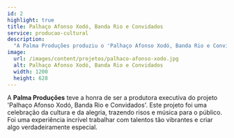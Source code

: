 ```yaml
---
id: 2
highlight: true
title: Palhaço Afonso Xodó, Banda Rio e Convidados
service: producao-cultural
description:
  "A Palma Produções produziu o 'Palhaço Afonso Xodó, Banda Rio e Convidados', celebrando cultura e alegria."
image:
  url: /images/content/projetos/palhaco-afonso-xodo.jpg
  alt: Palhaço Afonso Xodó, Banda Rio e Convidados
  width: 1200
  height: 628
---
```

A **Palma Produções** teve a honra de ser a produtora executiva do projeto 'Palhaço Afonso Xodó, Banda Rio e Convidados'. Este projeto foi uma celebração da cultura e da alegria, trazendo risos e música para o público. Foi uma experiência incrível trabalhar com talentos tão vibrantes e criar algo verdadeiramente especial.
